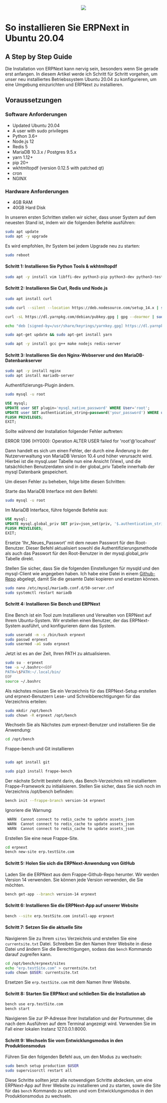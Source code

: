 <center>
 <img src="ERPNext-servidor-cloud.jpg">
</center>

# So installieren Sie ERPNext in Ubuntu 20.04

## A Step by Step Guide

Die Installation von ERPNext kann nervig sein, besonders wenn Sie gerade erst anfangen. In diesem Artikel werde ich Schritt für Schritt vorgehen, um unser neu installiertes Betriebssystem Ubuntu 20.04 zu konfigurieren, um eine Umgebung einzurichten und ERPNext zu installieren.

## Voraussetzungen

### Software Anforderungen

* Updated Ubuntu 20.04
* A user with sudo privileges
* Python 3.6+
* Node.js 12
* Redis 5
* MariaDB 10.3.x / Postgres 9.5.x
* yarn 1.12+
* pip 20+
* wkhtmltopdf (version 0.12.5 with patched qt)
* cron
* NGINX

### Hardware Anforderungen

* 4GB RAM
* 40GB Hard Disk

In unseren ersten Schritten stellen wir sicher, dass unser System auf dem neuesten Stand ist, indem wir die folgenden Befehle ausführen:

```bash
sudo apt update
sudo apt -y upgrade
```

Es wird empfohlen, Ihr System bei jedem Upgrade neu zu starten:

```bash
sudo reboot
```

#### Schritt 1: Installieren Sie Python Tools & wkhtmltopdf

```bash
sudo apt -y install vim libffi-dev python3-pip python3-dev python3-testresources libssl-dev wkhtmltopdf python3.10-venv
```

#### Schritt 2: Installieren Sie Curl, Redis und Node.js

```bash
sudo apt install curl

sudo curl --silent --location https://deb.nodesource.com/setup_14.x | sudo bash -

curl -sL https://dl.yarnpkg.com/debian/pubkey.gpg | gpg --dearmor | sudo tee /usr/share/keyrings/yarnkey.gpg >/dev/null

echo "deb [signed-by=/usr/share/keyrings/yarnkey.gpg] https://dl.yarnpkg.com/debian stable main" | sudo tee /etc/apt/sources.list.d/yarn.list

sudo apt-get update && sudo apt-get install yarn

sudo apt -y install gcc g++ make nodejs redis-server
```

#### Schritt 3: Installieren Sie den Nginx-Webserver und den MariaDB-Datenbankserver

```bash
sudo apt -y install nginx
sudo apt install mariadb-server
```

Authentifizierungs-Plugin ändern.

```bash
sudo mysql -u root
```

```sql
USE mysql;
UPDATE user SET plugin='mysql_native_password' WHERE User='root';
UPDATE user SET authentication_string=password('your_password') WHERE user='root';
FLUSH PRIVILEGES;
EXIT;
```

Sollte während der Installation folgender Fehler auftreten:

ERROR 1396 (HY000): Operation ALTER USER failed for 'root'@'localhost'

Dann handelt es sich um einen Fehler, der durch eine Änderung in der Nutzerverwaltung von MariaDB Version 10.4 und höher verursacht wird. Hierbei ist die mysql.user Tabelle nun eine Ansicht (View), und die tatsächlichen Benutzerdaten sind in der global_priv Tabelle innerhalb der mysql Datenbank gespeichert.

Um diesen Fehler zu beheben, folge bitte diesen Schritten:

Starte das MariaDB Interface mit dem Befehl:

```bash
sudo mysql -u root
```

Im MariaDB Interface, führe folgende Befehle aus:

```sql
USE mysql;
UPDATE mysql.global_priv SET priv=json_set(priv, '$.authentication_string', PASSWORD('Ihr_Neues_Passwort'), '$.plugin', 'mysql_native_password') WHERE User='root' AND Host='localhost';
FLUSH PRIVILEGES;
EXIT;
```

Ersetze 'Ihr_Neues_Passwort' mit dem neuen Passwort für den Root-Benutzer. Dieser Befehl aktualisiert sowohl die Authentifizierungsmethode als auch das Passwort für den Root-Benutzer in der mysql.global_priv Tabelle direkt.

Stellen Sie sicher, dass Sie die folgenden Einstellungen für mysqld und den mysql-Client wie angegeben haben. Ich habe eine Datei in einem [Github-Repo](https://github.com/SafdariAlireza/ERPNext_mariadb_conf) abgelegt, damit Sie die gesamte Datei kopieren und ersetzen können.

```bash
sudo nano /etc/mysql/mariadb.conf.d/50-server.cnf
sudo systemctl restart mariadb
```

#### Schritt 4: Installieren Sie Bench und ERPNext

Eine Bench ist ein Tool zum Installieren und Verwalten von ERPNext auf Ihrem Ubuntu-System. Wir erstellen einen Benutzer, der das ERPNext-System ausführt, und konfigurieren dann das System.

```bash
sudo useradd -m -s /bin/bash erpnext
sudo passwd erpnext
sudo usermod -aG sudo erpnext
```

Jetzt ist es an der Zeit, Ihren PATH zu aktualisieren.

```bash
sudo su - erpnext
tee -a ~/.bashrc<<EOF
PATH=\$PATH:~/.local/bin/
EOF
source ~/.bashrc
```

Als nächstes müssen Sie ein Verzeichnis für das ERPNext-Setup erstellen und erpnext-Benutzern Lese- und Schreibberechtigungen für das Verzeichnis erteilen:

```bash
sudo mkdir /opt/bench
sudo chown -R erpnext /opt/bench
```

Wechseln Sie als Nächstes zum erpnext-Benutzer und installieren Sie die Anwendung:

```bash
cd /opt/bench
```

Frappe-bench und Git installieren

```bash

sudo apt install git

sudo pip3 install frappe-bench
```

Der nächste Schritt besteht darin, das Bench-Verzeichnis mit installiertem Frappe-Framework zu initialisieren. Stellen Sie sicher, dass Sie sich noch im Verzeichnis /opt/bench befinden:

```bash
bench init --frappe-branch version-14 erpnext
```

Ignoriere die Warnung:

```bash
 WARN  Cannot connect to redis_cache to update assets_json
 WARN  Cannot connect to redis_cache to update assets_json
 WARN  Cannot connect to redis_cache to update assets_json
```

Erstellen Sie eine neue Frappe-Site.

```bash
cd erpnext
bench new-site erp.testSite.com 
```

#### Schritt 5: Holen Sie sich die ERPNext-Anwendung von GitHub

Laden Sie die ERPNext aus dem Frappe-Github-Repo herunter. Wir werden Version 14 verwenden. Sie können jede Version verwenden, die Sie möchten.

```bash
bench get-app --branch version-14 erpnext
```

#### Schritt 6: Installieren Sie die ERPNext-App auf unserer Website

```bash
bench --site erp.testSite.com install-app erpnext
```

#### Schritt 7: Setzen Sie die aktuelle Site

Navigieren Sie zu Ihrem `sites` Verzeichnis und erstellen Sie eine `currentsite.txt` Datei. Schreiben Sie den Namen Ihrer Website in diese Datei und ändern Sie die Berechtigungen, sodass das `bench` Kommando darauf zugreifen kann.

```bash
cd /opt/bench/erpnext/sites
echo "erp.testSite.com" > currentsite.txt
sudo chown $USER: currentsite.txt
```

Ersetzen Sie `erp.testSite.com` mit dem Namen Ihrer Website.

#### Schritt 8: Starten Sie ERPNext und schließen Sie die Installation ab

```bash
bench use erp.testSite.com
bench start
```

Navigieren Sie zur IP-Adresse Ihrer Installation und der Portnummer, die nach dem Ausführen auf dem Terminal angezeigt wird. Verwenden Sie im Fall einer lokalen Instanz 127.0.0.1:8000.

#### Schritt 9: Wechseln Sie vom Entwicklungsmodus in den Produktionsmodus

Führen Sie den folgenden Befehl aus, um den Modus zu wechseln:

```bash
sudo bench setup production $USER
sudo supervisorctl restart all
```

Diese Schritte sollten jetzt alle notwendigen Schritte abdecken, um eine ERPNext-App auf Ihrer Website zu installieren und zu starten, sowie die Site für das `bench` Kommando zu setzen und vom Entwicklungsmodus in den Produktionsmodus zu wechseln.
